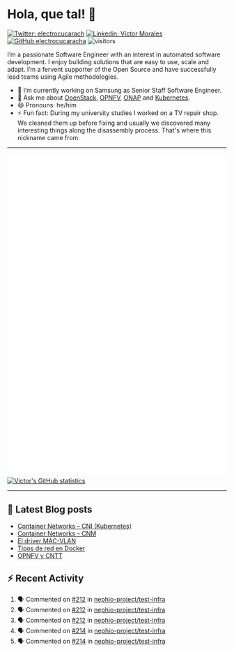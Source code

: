 # Hola, que tal! 👋

[![Twitter: electrocucarach](https://img.shields.io/twitter/follow/electrocucarach?style=social)](https://twitter.com/electrocucarach)
[![Linkedin: Victor Morales](https://img.shields.io/badge/-VictorMorales-blue?style=flat-square&logo=Linkedin&logoColor=white&link=https://www.linkedin.com/in/electrocucaracha/)](https://www.linkedin.com/in/electrocucaracha/)
[![GitHub electrocucaracha](https://img.shields.io/github/followers/electrocucaracha?label=follow&style=social)](https://github.com/electrocucaracha)
![visitors](https://visitor-badge.laobi.icu/badge?page_id=electrocucaracha.electrocucaracha)

I’m a passionate Software Engineer with an interest in automated
software development. I enjoy building solutions that are easy to use,
scale and adapt. I’m a fervent supporter of the Open Source and have
successfully lead teams using Agile methodologies.

- 🔭 I’m currently working on Samsung as Senior Staff Software
Engineer.
- 💬 Ask me about [OpenStack](https://www.openstack.org/),
[OPNFV](https://www.opnfv.org/), [ONAP](https://www.onap.org/) and
[Kubernetes](https://kubernetes.io/).
- 😄 Pronouns: he/him
- ⚡ Fun fact: During my university studies I worked on a TV repair
shop. We cleaned them up before fixing and usually we discovered many
interesting things along the disassembly process. That's where this
nickname came from.

---

![Metrics](https://github.com/electrocucaracha/electrocucaracha/blob/master/github-metrics.svg)
[![Victor's GitHub statistics](https://github-readme-stats.vercel.app/api?username=electrocucaracha)](https://github.com/anuraghazra/github-readme-stats#github-stats-card)

---

## 📘 Latest Blog posts

<!-- BLOG-POST-LIST:START -->
- [Container Networks – CNI &lpar;Kubernetes&rpar;](https://electrocucaracha.com/2021/07/05/container-networks-cni/)
- [Container Networks – CNM](https://electrocucaracha.com/2020/08/28/container-network-model/)
- [El driver MAC-VLAN](https://electrocucaracha.com/2020/07/01/el-driver-mac-vlan/)
- [Tipos de red en Docker](https://electrocucaracha.com/2020/06/13/tipos-de-red-en-docker/)
- [OPNFV y CNTT](https://electrocucaracha.com/2020/05/29/opnfv-y-cntt/)
<!-- BLOG-POST-LIST:END -->

## :zap: Recent Activity

<!--START_SECTION:activity-->
1. 🗣 Commented on [#212](https://github.com/nephio-project/test-infra/pull/212#issuecomment-1798832889) in [nephio-project/test-infra](https://github.com/nephio-project/test-infra)
2. 🗣 Commented on [#212](https://github.com/nephio-project/test-infra/pull/212#issuecomment-1798636704) in [nephio-project/test-infra](https://github.com/nephio-project/test-infra)
3. 🗣 Commented on [#212](https://github.com/nephio-project/test-infra/pull/212#issuecomment-1798607672) in [nephio-project/test-infra](https://github.com/nephio-project/test-infra)
4. 🗣 Commented on [#214](https://github.com/nephio-project/test-infra/pull/214#issuecomment-1793549556) in [nephio-project/test-infra](https://github.com/nephio-project/test-infra)
5. 🗣 Commented on [#214](https://github.com/nephio-project/test-infra/pull/214#issuecomment-1793507110) in [nephio-project/test-infra](https://github.com/nephio-project/test-infra)
<!--END_SECTION:activity-->
